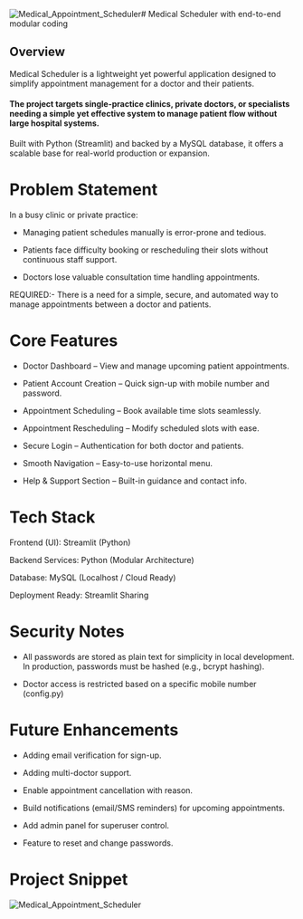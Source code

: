 ![Medical_Appointment_Scheduler](https://github.com/user-attachments/assets/6ead6a02-5072-4249-9014-0bc4b3b16cda)# Medical Scheduler with end-to-end modular coding

## Overview
Medical Scheduler is a lightweight yet powerful application designed to simplify appointment management for a doctor and their patients.
#### The project targets single-practice clinics, private doctors, or specialists needing a simple yet effective system to manage patient flow without large hospital systems.
Built with Python (Streamlit) and backed by a MySQL database, it offers a scalable base for real-world production or expansion.

# Problem Statement
In a busy clinic or private practice:

* Managing patient schedules manually is error-prone and tedious.

* Patients face difficulty booking or rescheduling their slots without continuous staff support.

* Doctors lose valuable consultation time handling appointments.

REQUIRED:-  There is a need for a simple, secure, and automated way to manage appointments between a doctor and patients.

# Core Features
* Doctor Dashboard – View and manage upcoming patient appointments.

* Patient Account Creation – Quick sign-up with mobile number and password.

* Appointment Scheduling – Book available time slots seamlessly.

* Appointment Rescheduling – Modify scheduled slots with ease.

* Secure Login – Authentication for both doctor and patients.

* Smooth Navigation – Easy-to-use horizontal menu.

* Help & Support Section – Built-in guidance and contact info.

# Tech Stack
Frontend (UI): Streamlit (Python)

Backend Services: Python (Modular Architecture)

Database: MySQL (Localhost / Cloud Ready)

Deployment Ready: Streamlit Sharing

# Security Notes
* All passwords are stored as plain text for simplicity in local development. In production, passwords must be hashed (e.g., bcrypt hashing).

* Doctor access is restricted based on a specific mobile number (config.py)

# Future Enhancements 
* Adding email verification for sign-up.

* Adding multi-doctor support.

* Enable appointment cancellation with reason.

* Build notifications (email/SMS reminders) for upcoming appointments.

* Add admin panel for superuser control.

* Feature to reset and change passwords.

# Project Snippet
![Medical_Appointment_Scheduler](https://github.com/user-attachments/assets/9332d755-95be-4400-ad74-7b6a84854991)
